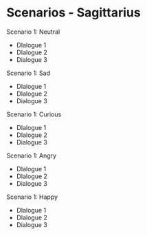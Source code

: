# Scenarios - Sagittarius

Scenario 1: Neutral
  - DIalogue 1
  - DIalogue 2
  - Dialogue 3
 
Scenario 1: Sad
  - DIalogue 1
  - DIalogue 2
  - Dialogue 3

Scenario 1: Curious
  - DIalogue 1
  - DIalogue 2
  - Dialogue 3
 
 Scenario 1: Angry
  - DIalogue 1
  - DIalogue 2
  - Dialogue 3 

Scenario 1: Happy
  - DIalogue 1
  - DIalogue 2
  - Dialogue 3




